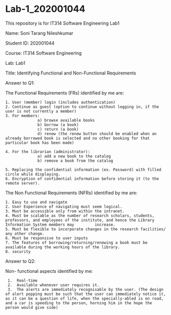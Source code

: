 # Lab-1_202001044
This repository is for IT314 Software Engineering Lab1




Name: Soni Tarang Nileshkumar

Student ID: 202001044

Course: IT314 Software Engineering

Lab: Lab1

Title: Identifying Functional and Non-Functional Requirements





Answer to Q1:


The Functional Requirements (FRs) identified by me are:

    1. User (member) login (includes authentication)
    2. Continue as guest (option to continue without logging in, if the user is not currently a member)
    3. For members:
                  a) browse available books
                  b) borrow (a book)
                  c) return (a book)
                  d) renew (the renew button should be enabled when an already borrowed book is selected and no other booking for that particular book has been made)

    4. For the librarian (administrator):
                  a) add a new book to the catalog
                  b) remove a book from the catalog
                  
    5. Replacing the confidential information (ex. Password) with filled circle while displaying.
    6. Encryption of confidential information before storing it (to the remote server).







The Non Functional Requirements (NFRs) identified by me are:

    1. Easy to use and navigate
    2. User Experience of navigating must seem logical.
    3. Must be accessible only from within the intranet.
    4. Must be scalable as the number of research scholars, students, professors, and employees of the institute, and hence the Library Information System members may         increase.
    5. Must be flexible to incorporate changes in the research facilities/ any other change.
    6. Must be responsive to user inputs
    7. The features of borrowing/returning/renewing a book must be available during the working hours of the library.
    8. security
    
    
    
   Answer to Q2:
   
   Non- functional aspects identified by me:
   
     1.  Real-time
     2.  Available whenever user requires it.
     3.  The alerts are immediately recognisable by the user. (The design of alert popping must be such that the user can immediately notice it, as it can be a question of life, when the specially-abled is on road, and a car is speeding to the person, horning him in the hope the person would give side)
    
    
    
    
    
    
    





          





